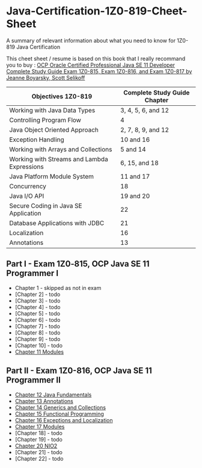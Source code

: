 # Java-Certification-1Z0-819-Cheet-Sheet

A summary of relevant information about what you need to know for 1Z0-819 Java Certification

This cheet sheet / resume is based on this book that I really recommand you to buy : [OCP Oracle Certified Professional Java SE 11 Developer Complete Study Guide Exam 1Z0-815, Exam 1Z0-816, and Exam 1Z0-817 by Jeanne Boyarsky, Scott Selikoff](https://www.wiley.com/en-gb/OCP+Oracle+Certified+Professional+Java+SE+11+Developer+Complete+Study+Guide%3A+Exam+1Z0+815%2C+Exam+1Z0+816%2C+and+Exam+1Z0+817-p-9781119619130)

| Objectives 1Z0-819                          | Complete Study Guide Chapter |
| ------------------------------------------- | ---------------------------- |
| Working with Java Data Types                | 3, 4, 5, 6, and 12           |
| Controlling Program Flow                    | 4                            |
| Java Object Oriented Approach               | 2, 7, 8, 9, and 12           |
| Exception Handling                          | 10 and 16                    |
| Working with Arrays and Collections         | 5 and 14                     |
| Working with Streams and Lambda Expressions | 6, 15, and 18                |
| Java Platform Module System                 | 11 and 17                    |
| Concurrency                                 | 18                           |
| Java I/O API                                | 19 and 20                    |
| Secure Coding in Java SE Application        | 22                           |
| Database Applications with JDBC             | 21                           |
| Localization                                | 16                           |
| Annotations                                 | 13                           |

## Part I - Exam 1Z0‐815, OCP Java SE 11 Programmer I

- Chapter 1 - skipped as not in exam
- [Chapter 2] - todo
- [Chapter 3] - todo
- [Chapter 4] - todo
- [Chapter 5] - todo
- [Chapter 6] - todo
- [Chapter 7] - todo
- [Chapter 8] - todo
- [Chapter 9] - todo
- [Chapter 10] - todo
- [Chapter 11 Modules](https://github.com/mateisilviu/Java-Certification-1Z0-819-Cheet-Sheet/blob/main/Chapter%2011%20Modules.md)  

## Part II - Exam 1Z0-816, OCP Java SE 11 Programmer II

- [Chapter 12 Java Fundamentals](https://github.com/mateisilviu/Java-Certification-1Z0-819-Cheet-Sheet/blob/main/Chapter%2012%20Java%20Fundamentals.md)
- [Chapter 13 Annotations](https://github.com/mateisilviu/Java-Certification-1Z0-819-Cheet-Sheet/blob/main/Chapter%2013%20Annotations.md)
- [Chapter 14 Generics and Collections](https://github.com/mateisilviu/Java-Certification-1Z0-819-Cheet-Sheet/blob/main/Chapter%2014%20Generics%20and%20Collections.md)
- [Chapter 15 Functional Programming](https://github.com/mateisilviu/Java-Certification-1Z0-819-Cheet-Sheet/blob/main/Chapter%2015%20Functional%20Programming.md)
- [Chapter 16 Exceptions and Localization](https://github.com/mateisilviu/Java-Certification-1Z0-819-Cheet-Sheet/blob/main/Chapter%2016%20Exceptions%20and%20Localization.md)
- [Chapter 17 Modules](https://github.com/mateisilviu/Java-Certification-1Z0-819-Cheet-Sheet/blob/main/Chapter%2017%20Modules.md)
- [Chapter 18] - todo
- [Chapter 19] - todo
- [Chapter 20 NIO2](https://github.com/mateisilviu/Java-Certification-1Z0-819-Cheet-Sheet/blob/main/Chapter%2020%20NIO2.md)  
- [Chapter 21] - todo
- [Chapter 22] - todo
